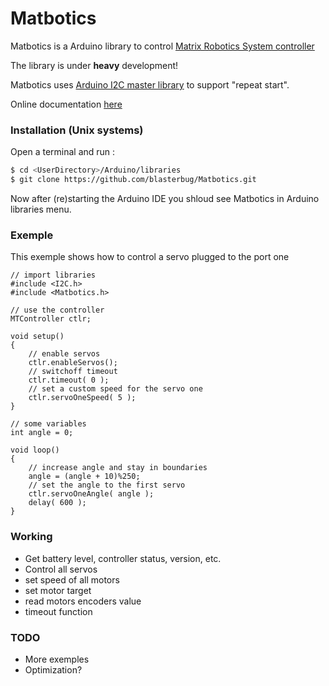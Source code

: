 # Matbotics
Matbotics is a Arduino library to control [Matrix Robotics System controller](http://matrixrobotics.com/2014/10/09/controller-specification/)

The library is under **heavy** development!

Matbotics uses [Arduino I2C master library](http://dsscircuits.com/articles/arduino-i2c-master-library) to support "repeat start".

Online documentation [here](http://blasterbug.github.io/Matbotics/)

### Installation (Unix systems)

Open a terminal and run :
```bash
$ cd <UserDirectory>/Arduino/libraries
$ git clone https://github.com/blasterbug/Matbotics.git
```

Now after (re)starting the Arduino IDE you shloud see Matbotics in Arduino 
libraries menu.

### Exemple

This exemple shows how to control a servo plugged to the port one

```arduino
// import libraries
#include <I2C.h>
#include <Matbotics.h>

// use the controller
MTController ctlr;

void setup()
{
    // enable servos
    ctlr.enableServos();
    // switchoff timeout
    ctlr.timeout( 0 );
    // set a custom speed for the servo one
    ctlr.servoOneSpeed( 5 );
}

// some variables
int angle = 0;

void loop()
{
    // increase angle and stay in boundaries
    angle = (angle + 10)%250;
    // set the angle to the first servo
    ctlr.servoOneAngle( angle );
    delay( 600 ); 
}
```

### Working

 - Get battery level, controller status, version, etc.
 - Control all servos
 - set speed of all motors
 - set motor target
 - read motors encoders value
 - timeout function


### TODO

 - More exemples
 - Optimization?
